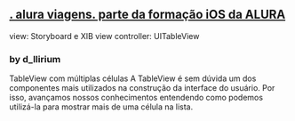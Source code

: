 
## [. alura viagens. parte da formação iOS da ALURA ](https://cursos.alura.com.br/formacao-ios)

view: Storyboard e XIB
view controller: UITableView

### by d_llirium

TableView com múltiplas células
A TableView é sem dúvida um dos componentes mais utilizados na construção da interface do usuário. Por isso, avançamos nossos conhecimentos entendendo como podemos utilizá-la para mostrar mais de uma célula na lista.
